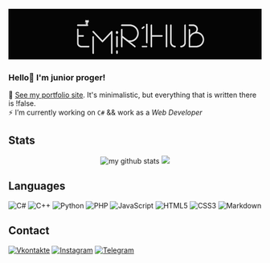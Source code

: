 [![Header](https://github.com/EMIR1HUB/EMIR1HUB/blob/main/img/header.jpg)](https://vk.com/emirsuleimanov)

### Hello👋 I'm junior proger!
👀 [See my portfolio site](https://emir1hub.github.io/). It's minimalistic, but everything that is written there is !false.<br>
⚡ I’m currently working on `C#` && work as a *Web Developer*

## Stats

<a>
  <p align="center">
    <img src="https://github-readme-stats.vercel.app/api?username=EMIR1HUB&show_icons=true&theme=nightowl&text_color=7dc4fa" alt="my github stats"  width="420"/>&nbsp;<img src="https://github-readme-stats.vercel.app/api/top-langs/?username=EMIR1HUB&layout=compact&hide=sass,scss&theme=nightowl&text_color=7dc4fa" height="165">
    </p>
</a>

## Languages
![C#](https://img.shields.io/badge/c%23-%23239120.svg?style=for-the-badge&logo=c-sharp&logoColor=purple&color=050505)
![C++](https://img.shields.io/badge/c++-%2300599C.svg?style=for-the-badge&logo=c%2B%2B&logoColor=teal&color=050505)
![Python](https://img.shields.io/badge/python-3670A0?style=for-the-badge&logo=python&logoColor=ffd801&color=050505)
![PHP](https://img.shields.io/badge/php-%23777BB4.svg?style=for-the-badge&logo=php&logoColor=levender&color=050505)
![JavaScript](https://img.shields.io/badge/javascript-%23323330.svg?style=for-the-badge&logo=javascript&logoColor=%23F7DF1E&color=050505)
![HTML5](https://img.shields.io/badge/html5-%23E34F26.svg?style=for-the-badge&logo=html5&logoColor=orange&color=050505)
![CSS3](https://img.shields.io/badge/css3-%231572B6.svg?style=for-the-badge&logo=css3&logoColor=084b9c&color=050505)
![Markdown](https://img.shields.io/badge/markdown-%23000000.svg?style=for-the-badge&logo=markdown&logoColor=white&color=050505)


## Contact
[![Vkontakte](https://img.shields.io/badge/-Vkontakte-090909?style=for-the-badge&logo=Vk&logoColor=4F7DB3&color=050505)](https://vk.com/emirsuleimanov)
[![Instagram](https://img.shields.io/badge/Instagram-%23E4405F.svg?style=for-the-badge&logo=Instagram&logoColor=B4068E&color=050505)](https://www.instagram.com/luckyonekid)
[![Telegram](https://img.shields.io/badge/Telegram-2CA5E0?style=for-the-badge&logo=telegram&logoColor=27A0D9&color=050505)](https://t.me/cokln)
